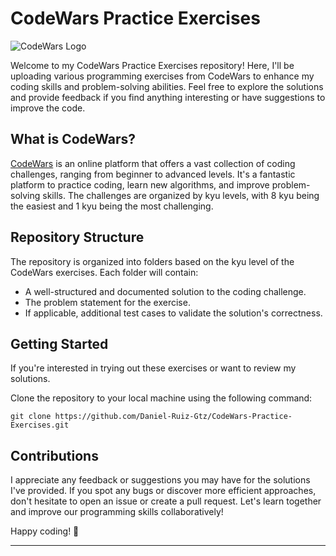 # CodeWars Practice Exercises

![CodeWars Logo](https://www.codewars.com/packs/assets/logo-square-red-big.c74ae0e7.png)

Welcome to my CodeWars Practice Exercises repository! Here, I'll be uploading various programming exercises from CodeWars to enhance my coding skills and problem-solving abilities. Feel free to explore the solutions and provide feedback if you find anything interesting or have suggestions to improve the code.

## What is CodeWars?

[CodeWars](https://www.codewars.com) is an online platform that offers a vast collection of coding challenges, ranging from beginner to advanced levels. It's a fantastic platform to practice coding, learn new algorithms, and improve problem-solving skills. The challenges are organized by kyu levels, with 8 kyu being the easiest and 1 kyu being the most challenging.

## Repository Structure

The repository is organized into folders based on the kyu level of the CodeWars exercises. Each folder will contain:

- A well-structured and documented solution to the coding challenge.
- The problem statement for the exercise.
- If applicable, additional test cases to validate the solution's correctness.

## Getting Started

If you're interested in trying out these exercises or want to review my solutions.

Clone the repository to your local machine using the following command:

```
git clone https://github.com/Daniel-Ruiz-Gtz/CodeWars-Practice-Exercises.git
```

## Contributions

I appreciate any feedback or suggestions you may have for the solutions I've provided. If you spot any bugs or discover more efficient approaches, don't hesitate to open an issue or create a pull request. Let's learn together and improve our programming skills collaboratively!

Happy coding! 🚀

---
